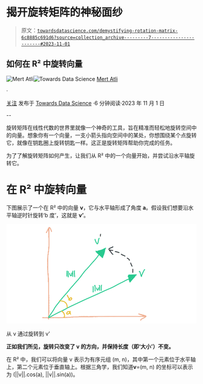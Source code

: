 # 揭开旋转矩阵的神秘面纱

> 原文：[`towardsdatascience.com/demystifying-rotation-matrix-6c8885c691d6?source=collection_archive---------7-----------------------#2023-11-01`](https://towardsdatascience.com/demystifying-rotation-matrix-6c8885c691d6?source=collection_archive---------7-----------------------#2023-11-01)

## 如何在 R² 中旋转向量

[](https://medium.com/@smertatli?source=post_page-----6c8885c691d6--------------------------------)![Mert Atli](https://medium.com/@smertatli?source=post_page-----6c8885c691d6--------------------------------)[](https://towardsdatascience.com/?source=post_page-----6c8885c691d6--------------------------------)![Towards Data Science](https://towardsdatascience.com/?source=post_page-----6c8885c691d6--------------------------------) [Mert Atli](https://medium.com/@smertatli?source=post_page-----6c8885c691d6--------------------------------)

·

[关注](https://medium.com/m/signin?actionUrl=https%3A%2F%2Fmedium.com%2F_%2Fsubscribe%2Fuser%2Ff38e5ad771a7&operation=register&redirect=https%3A%2F%2Ftowardsdatascience.com%2Fdemystifying-rotation-matrix-6c8885c691d6&user=Mert+Atli&userId=f38e5ad771a7&source=post_page-f38e5ad771a7----6c8885c691d6---------------------post_header-----------) 发布于 [Towards Data Science](https://towardsdatascience.com/?source=post_page-----6c8885c691d6--------------------------------) ·6 分钟阅读·2023 年 11 月 1 日[](https://medium.com/m/signin?actionUrl=https%3A%2F%2Fmedium.com%2F_%2Fvote%2Ftowards-data-science%2F6c8885c691d6&operation=register&redirect=https%3A%2F%2Ftowardsdatascience.com%2Fdemystifying-rotation-matrix-6c8885c691d6&user=Mert+Atli&userId=f38e5ad771a7&source=-----6c8885c691d6---------------------clap_footer-----------)

--

[](https://medium.com/m/signin?actionUrl=https%3A%2F%2Fmedium.com%2F_%2Fbookmark%2Fp%2F6c8885c691d6&operation=register&redirect=https%3A%2F%2Ftowardsdatascience.com%2Fdemystifying-rotation-matrix-6c8885c691d6&source=-----6c8885c691d6---------------------bookmark_footer-----------)

旋转矩阵在线性代数的世界里就像一个神奇的工具，旨在精准而轻松地旋转空间中的向量。想象你有一个向量，一支小箭头指向空间中的某处，你想围绕某个点旋转它，就像在钥匙圈上旋转钥匙一样。这正是旋转矩阵帮助你完成的任务。

为了了解旋转矩阵如何产生，让我们从 R² 中的一个向量开始，并尝试沿水平轴旋转它。

# 在 R² 中旋转向量

下图展示了一个在 R² 中的向量 **v**，它与水平轴形成了角度 **a**。假设我们想要沿水平轴逆时针旋转‘b 度’，这就是 **v’**。

![](img/19c48b2f1c07578044de81caa85bd4ae.png)

从 v 通过旋转到 v’

**正如我们所见，旋转只改变了 v 的方向，并保持长度（即‘大小’）不变。**

在 R² 中，我们可以将向量 v 表示为有序元组 (m, n)，其中第一个元素位于水平轴上，第二个元素位于垂直轴上。根据三角学，我们知道**v**=(m, n) 的坐标可以表示为 (||v||.cos(a), ||v||.sin(a))。
